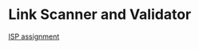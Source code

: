 # Link Scanner and Validator
[ISP assignment](https://cpske.github.io/ISP/assignment/week15/link-scanner)